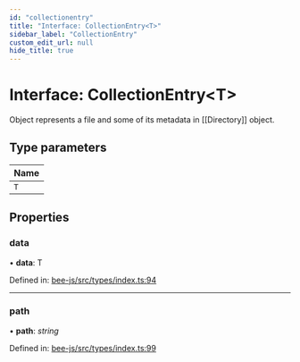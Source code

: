 ```yaml
---
id: "collectionentry"
title: "Interface: CollectionEntry<T>"
sidebar_label: "CollectionEntry"
custom_edit_url: null
hide_title: true
---
```


# Interface: CollectionEntry<T\>

Object represents a file and some of its metadata in [[Directory]] object.

## Type parameters

Name |
:------ |
`T` |

## Properties

### data

• **data**: T

Defined in: [bee-js/src/types/index.ts:94](https://github.com/ethersphere/bee-js/blob/0ac3a7d/src/types/index.ts#L94)

___

### path

• **path**: *string*

Defined in: [bee-js/src/types/index.ts:99](https://github.com/ethersphere/bee-js/blob/0ac3a7d/src/types/index.ts#L99)
